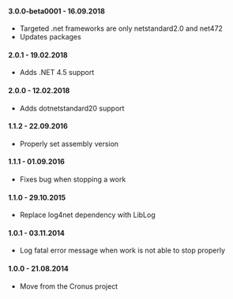 #### 3.0.0-beta0001 - 16.09.2018
* Targeted .net frameworks are only netstandard2.0 and net472
* Updates packages

#### 2.0.1 - 19.02.2018
* Adds .NET 4.5 support

#### 2.0.0 - 12.02.2018
* Adds dotnetstandard20 support

#### 1.1.2 - 22.09.2016
* Properly set assembly version

#### 1.1.1 - 01.09.2016
* Fixes bug when stopping a work

#### 1.1.0 - 29.10.2015
* Replace log4net dependency with LibLog

#### 1.0.1 - 03.11.2014
* Log fatal error message when work is not able to stop properly

#### 1.0.0 - 21.08.2014
* Move from the Cronus project
